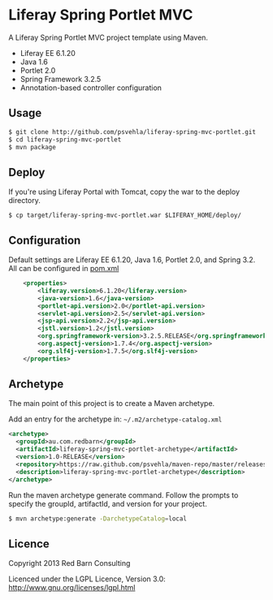Liferay Spring Portlet MVC
==========================

A Liferay Spring Portlet MVC project template using Maven.

* Liferay EE 6.1.20
* Java 1.6
* Portlet 2.0
* Spring Framework 3.2.5
* Annotation-based controller configuration

Usage
-----
```bash
$ git clone http://github.com/psvehla/liferay-spring-mvc-portlet.git
$ cd liferay-spring-mvc-portlet
$ mvn package
```

Deploy
------
If you're using Liferay Portal with Tomcat, copy the war to the deploy directory.

```
$ cp target/liferay-spring-mvc-portlet.war $LIFERAY_HOME/deploy/
```

Configuration
-------------

Default settings are Liferay EE 6.1.20, Java 1.6, Portlet 2.0, and Spring 3.2.  All can be configured in [pom.xml](https://github.com/psvehla/liferay-spring-mvc-portlet/pom.xml)

```xml
	<properties>
		<liferay.version>6.1.20</liferay.version>
		<java-version>1.6</java-version>
		<portlet-api.version>2.0</portlet-api.version>
		<servlet-api.version>2.5</servlet-api.version>
		<jsp-api.version>2.2</jsp-api.version>
		<jstl.version>1.2</jstl.version>
		<org.springframework-version>3.2.5.RELEASE</org.springframework-version>
		<org.aspectj-version>1.7.4</org.aspectj-version>
		<org.slf4j-version>1.7.5</org.slf4j-version>
	</properties>
```

Archetype
---------

The main point of this project is to create a Maven archetype.

Add an entry for the archetype in: ```~/.m2/archetype-catalog.xml```

```xml
<archetype>
  <groupId>au.com.redbarn</groupId>
  <artifactId>liferay-spring-mvc-portlet-archetype</artifactId>
  <version>1.0-RELEASE</version>
  <repository>https://raw.github.com/psvehla/maven-repo/master/releases</repository>
  <description>liferay-spring-mvc-portlet-archetype</description>
</archetype>
```

Run the maven archetype generate command.  Follow the prompts to specify the groupId, artifactId, and version for your project.

```bash
$ mvn archetype:generate -DarchetypeCatalog=local
```

Licence
-------

Copyright 2013 Red Barn Consulting

Licenced under the LGPL Licence, Version 3.0: http://www.gnu.org/licenses/lgpl.html
